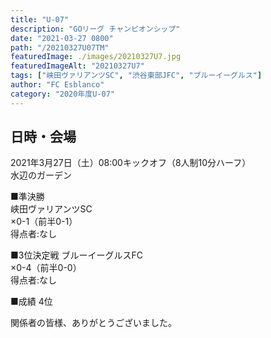 ```yaml
---
title: "U-07"
description: "GOリーグ チャンピオンシップ"
date: "2021-03-27 0800"
path: "/20210327U07TM"
featuredImage: ./images/20210327U7.jpg
featuredImageAlt: "20210327U7"
tags: ["峡田ヴァリアンツSC", "渋谷東部JFC", "ブルーイーグルス"]
author: "FC Esblanco"
category: "2020年度U-07"
---
```


## 日時・会場

2021年3月27日（土）08:00キックオフ（8人制10分ハーフ）<br>
水辺のガーデン

■準決勝  
峡田ヴァリアンツSC  
×0-1（前半0-1）<br>
得点者:なし

■3位決定戦
ブルーイーグルスFC  
×0-4（前半0-0）<br>
得点者:なし

■成績
4位


関係者の皆様、ありがとうございました。
